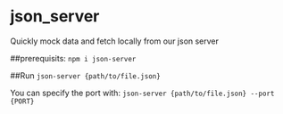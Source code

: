 # json_server
Quickly mock data and fetch locally from our json server

##prerequisits:
`npm i json-server`

##Run
`json-server {path/to/file.json}`

You can specify the port with:
`json-server {path/to/file.json} --port {PORT}`

